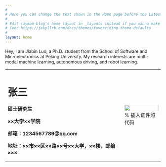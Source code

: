 ```yaml
---
#
# Here you can change the text shown in the Home page before the Latest Posts section.
#
# Edit cayman-blog's home layout in _layouts instead if you wanna make some changes
# See: https://jekyllrb.com/docs/themes/#overriding-theme-defaults
#
layout: home
---
```


<div class="home-intro">
  Hey, I am Jiabin Luo, a Ph.D. student from the School of Software and Microelectronics at Peking University. My research interests are multi-modal machine learning, autonomous driving, and robot learning.
</div>
<table border="0">
  <tr>
    <td width="75%">
      <h1>张三</h1>
      <p><b>硕士研究生</b></p>
      <p><b>××大学××学院</b></p>
      <p><b>邮箱：1234567789@qq.com</b></p>
      <p><b>地址：××市××区××路××号××大学，××楼，邮编×××</b></p>
    </td>
    <td width="25%">
      <img src="/zhengjianzhao.jpg" width="100%">      % 插入证件照代码
    </td>
  </tr>
</table>
